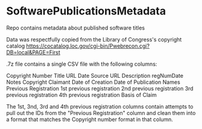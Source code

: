 # SoftwarePublicationsMetadata
Repo contains metadata about published software titles

Data was respectfully copied from the Library of Congress's copyright catalog https://cocatalog.loc.gov/cgi-bin/Pwebrecon.cgi?DB=local&PAGE=First

.7z file contains a single CSV file with the following columns:

Copyright Number
Title
URL
Date
Source URL
Description
regNumDate
Notes
Copyright Claimant
Date of Creation
Date of Publication
Names
Previous Registration
1st previous registration
2nd previous registration
3rd previous registration
4th previous registration
Basis of Claim


The 1st, 3nd, 3rd and 4th previous registration columns contain attempts to pull out the IDs from the "Previous Registration" column and clean them into a format that matches the Copyright number format in that column. 

